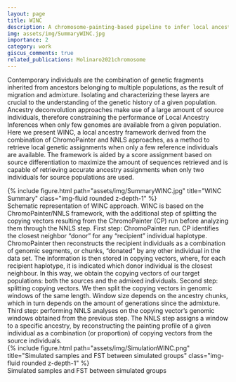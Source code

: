 ```yaml
---
layout: page
title: WINC
description: A chromosome-painting-based pipeline to infer local ancestry under limited source availability
img: assets/img/SummaryWINC.jpg
importance: 2
category: work
giscus_comments: true
related_publications: Molinaro2021chromosome
---
```


Contemporary individuals are the combination of genetic fragments inherited from ancestors belonging to multiple populations, as
the result of migration and admixture. Isolating and characterizing these layers are crucial to the understanding of the genetic history
of a given population. Ancestry deconvolution approaches make use of a large amount of source individuals, therefore constraining
the performance of Local Ancestry Inferences when only few genomes are available from a given population. Here we present WINC,
a local ancestry framework derived from the combination of ChromoPainter and NNLS approaches, as a method to retrieve local
genetic assignments when only a few reference individuals are available. The framework is aided by a score assignment based on
source differentiation to maximize the amount of sequences retrieved and is capable of retrieving accurate ancestry assignments
when only two individuals for source populations are used.


<div class="row">
    <div class="col-sm mt-3 mt-md-0">
        {% include figure.html path="assets/img/SummaryWINC.jpg" title="WINC Summary" class="img-fluid rounded z-depth-1" %}
    </div>
</div>
<div class="caption">
    Schematic representation of WINC approach. WINC is based on the ChromoPainter/NNLS framework, with the additional step of splitting the copying vectors resulting from the ChromoPainter (CP) run before analyzing them through the NNLS step. First step: ChromoPainter run. CP identifies the closest neighbor “donor” for any “recipient” individual haplotype. ChromoPainter then reconstructs the recipient individuals as a combination of genomic segments, or chunks, “donated” by any other individual in the data set. The information is then stored in copying vectors, where, for each recipient haplotype, it is indicated which donor individual is the closest neighbour. In this way, we obtain the copying vectors of our target populations: both the sources and the admixed individuals. Second step: splitting copying vectors. We then split the copying vectors in genomic windows of the same length. Window size depends on the ancestry chunks, which in turn depends on the amount of generations since the admixture. Third step: performing NNLS analyses on the copying vector’s genomic windows obtained from the previous step. The NNLS step assigns a window to a specific ancestry, by reconstructing the painting profile of a given individual as a combination (or proportion) of copying vectors from the source individuals.
</div>


<div class="row">
    <div class="col-sm mt-3 mt-md-0">
        {% include figure.html path="assets/img/SimulationWINC.png" title="Simulated samples and FST between simulated groups" class="img-fluid rounded z-depth-1" %}
    </div>
</div>
<div class="caption">
   Simulated samples and FST between simulated groups 
</div>
